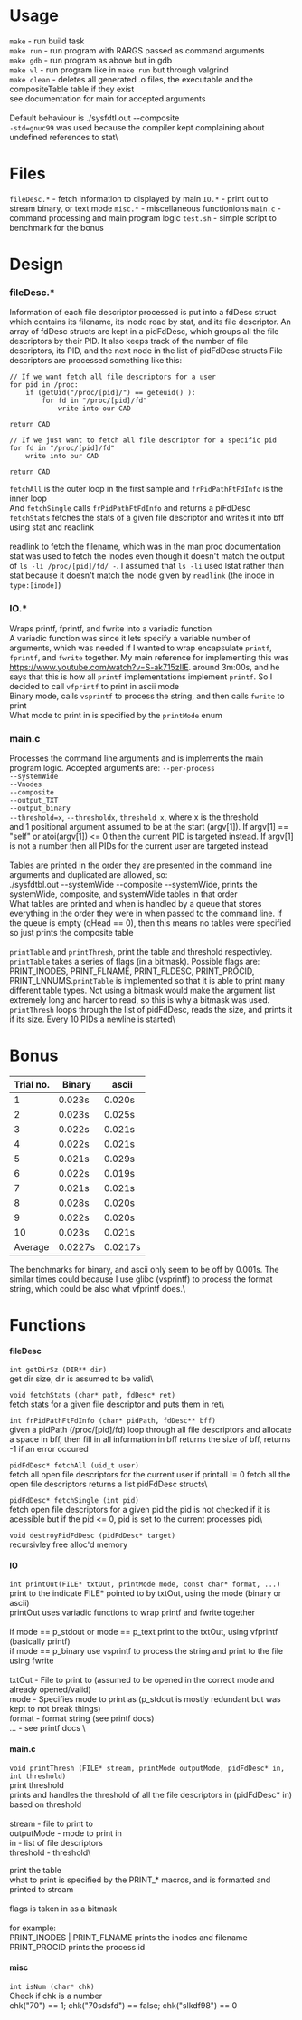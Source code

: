 # Usage
`make` - run build task\
`make run` - run program with RARGS passed as command arguments\
`make gdb` - run program as above but in gdb\
`make vl`  - run program like in `make run` but through valgrind\
`make clean` - deletes all generated .o files, the executable and the compositeTable table if they exist\
see documentation for main for accepted arguments\
\
Default behaviour is ./sysfdtl.out --composite\
`-std=gnuc99` was used because the compiler kept complaining about undefined references to stat\

# Files

`fileDesc.*`  -   fetch information to displayed by main
`IO.*`        -   print out to stream binary, or text mode
`misc.*`      -   miscellaneous functionions
`main.c`      -   command processing and main program logic
`test.sh`     -   simple script to benchmark for the bonus

# Design
### fileDesc.*
Information of each file descriptor processed is put into a fdDesc struct which contains its filename, its inode read by stat, and its file descriptor. An array of fdDesc structs are kept in a pidFdDesc, which groups all the file descriptors by their PID. It also keeps track of the number of file descriptors, its PID, and the next node in the list of pidFdDesc structs
File descriptors are processed something like this:
~~~
// If we want fetch all file descriptors for a user
for pid in /proc:
    if (getUid("/proc/[pid]/") == geteuid() ):
        for fd in "/proc/[pid]/fd"
            write into our CAD

return CAD

// If we just want to fetch all file descriptor for a specific pid
for fd in "/proc/[pid]/fd"
    write into our CAD

return CAD
~~~

`fetchAll` is the outer loop in the first sample and `frPidPathFtFdInfo` is the inner loop\
And `fetchSingle` calls `frPidPathFtFdInfo` and returns a piFdDesc\
`fetchStats` fetches the stats of a given file descriptor and writes it into bff using stat and readlink\
\
readlink to fetch the filename, which was in the man proc documentation\
stat was used to fetch the inodes even though it doesn't match the output of `ls -li /proc/[pid]/fd/ -`. I assumed that `ls -li` used lstat rather than stat because it doesn't match the inode given by `readlink` (the inode in `type:[inode]`)

### IO.*

Wraps printf, fprintf, and fwrite into a variadic function\
A variadic function was since it lets specify a variable number of arguments, which was needed if I wanted to wrap encapsulate `printf`, `fprintf`, and `fwrite` together. My main reference for implementing this was https://www.youtube.com/watch?v=S-ak715zIIE. around 3m:00s, and he says that this is how all `printf` implementations implement `printf`. So I decided to call `vfprintf` to print in ascii mode\
Binary mode, calls `vsprintf` to process the string, and then calls `fwrite` to print\
What mode to print in is specified by the `printMode` enum

### main.c

Processes the command line arguments and is implements the main program logic. Accepted arguments are:
`--per-process`\
`--systemWide`\
`--Vnodes`\
`--composite`\
`--output_TXT`\
`--output_binary`\
`--threshold=x`, `--thresholdx`, `threshold x`, where x is the threshold\
and 1 positional argument assumed to be at the start (argv[1]). If argv[1] == "self" or atoi(argv[1]) <= 0 then the current PID is targeted instead. If argv[1] is not a number then all PIDs for the current user are targeted instead\
\
Tables are printed in the order they are presented in the command line arguments and duplicated are allowed, so:\
./sysfdtbl.out --systemWide --composite --systemWide, prints the systemWide, composite, and systemWide tables in that order\
What tables are printed and when is handled by a queue that stores everything in the order they were in when passed to the command line. If the queue is empty (qHead == 0), then this means no tables were specified so just prints the composite table\
\
`printTable` and `printThresh`, print the table and threshold respectivley. `printTable` takes a series of flags (in a bitmask). Possible flags are: PRINT_INODES, PRINT_FLNAME, PRINT_FLDESC, PRINT_PROCID, PRINT_LNNUMS.`printTable` is implemented so that it is able to print many different table types. Not using a bitmask would make the argument list extremely long and harder to read, so this is why a bitmask was used. `printThresh` loops through the list of pidFdDesc, reads the size, and prints it if its size. Every 10 PIDs a newline is started\


# Bonus

|  Trial no.|   Binary  |   ascii   |
| --------- | --------- | --------- |
|    1      |   0.023s  |   0.020s  |
|    2      |   0.023s  |   0.025s  |
|    3      |   0.022s  |   0.021s  |
|    4      |   0.022s  |   0.021s  |
|    5      |   0.021s  |   0.029s  |
|    6      |   0.022s  |   0.019s  |
|    7      |   0.021s  |   0.021s  |
|    8      |   0.028s  |   0.020s  |
|    9      |   0.022s  |   0.020s  |
|   10      |   0.023s  |   0.021s  |
|  Average  |  0.0227s  |  0.0217s  |

The benchmarks for binary, and ascii only seem to be off by 0.001s. The similar times could because I use glibc (vsprintf) to process the format string, which could be also what vfprintf does.\

# Functions

#### fileDesc
`int getDirSz (DIR** dir)`\
 get dir size, dir is assumed to be valid\

`void fetchStats (char* path, fdDesc* ret)`\
 fetch stats for a given file descriptor and puts them in ret\

`int frPidPathFtFdInfo (char* pidPath, fdDesc** bff)`\
 given a pidPath (/proc/[pid]/fd) loop through all file descriptors and allocate a space in bff, then fill in all information in bff returns the size of bff, returns -1 if an error occured

`pidFdDesc* fetchAll (uid_t user)`\
fetch all open file descriptors for the current user if printall != 0 fetch all the open file descriptors returns a list pidFdDesc structs\

`pidFdDesc* fetchSingle (int pid)`\
fetch open file descriptors for a given pid the pid is not checked if it is acessible but if the pid <= 0, pid is set to the current processes pid\

`void destroyPidFdDesc (pidFdDesc* target)`\
recursivley free alloc'd memory

#### IO
`int printOut(FILE* txtOut, printMode mode, const char* format, ...)`\
print to the indicate FILE* pointed to by txtOut, using the mode (binary or ascii)\
printOut uses variadic functions to wrap printf and fwrite together\
\
if mode == p_stdout or mode == p_text print to the txtOut, using vfprintf (basically printf)\
if mode == p_binary use vsprintf to process the string and print to the file using fwrite\
\
txtOut - File to print to (assumed to be opened in the correct mode and already opened/valid)\
mode   - Specifies mode to print as (p_stdout is mostly redundant but was kept to not break things)\
format - format string (see printf docs)\
...    - see printf docs    \

#### main.c
`void printThresh (FILE* stream, printMode outputMode, pidFdDesc* in, int threshold)`\
print threshold\
prints and handles the threshold of all the file descriptors in (pidFdDesc* in) based on threshold\
\
stream     - file to print to\
outputMode - mode to print in\
in         - list of file descriptors\
threshold  - threshold\

print the table\
what to print is specified by the PRINT_* macros, and is formatted and printed to stream\
\
flags is taken in as a bitmask\
\
for example:\
PRINT_INODES | PRINT_FLNAME prints the inodes and filename\
PRINT_PROCID                prints the process id

#### misc
`int isNum (char* chk)`\
Check if chk is a number\
chk("70") == 1; chk("70sdsfd") == false; chk("slkdf98") == 0